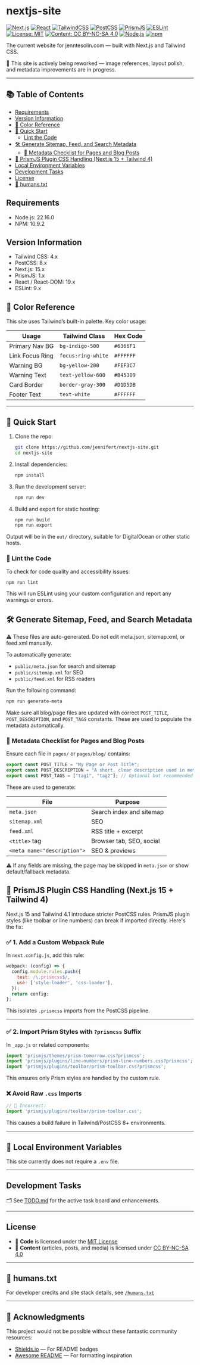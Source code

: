 # nextjs-site

[![Next.js](https://img.shields.io/badge/Next.js-15-black?logo=nextdotjs)](https://nextjs.org/)
[![React](https://img.shields.io/badge/React-19-blue?logo=react)](https://react.dev/)
[![TailwindCSS](https://img.shields.io/badge/Tailwind_CSS-4-blue?logo=tailwindcss)](https://tailwindcss.com/)
[![PostCSS](https://img.shields.io/badge/PostCSS-8-dd3a0a?logo=postcss)](https://postcss.org/)
[![PrismJS](https://img.shields.io/badge/PrismJS-1.x-%23734f96?logo=prism)](https://prismjs.com/)
[![ESLint](https://img.shields.io/badge/ESLint-9-purple?logo=eslint)](https://eslint.org/)
[![License: MIT](https://img.shields.io/badge/License-MIT-yellow.svg)](./LICENSE)
[![Content: CC BY-NC-SA 4.0](https://img.shields.io/badge/Content-CC_BY--NC--SA_4.0-lightgrey)](https://creativecommons.org/licenses/by-nc-sa/4.0/)
[![Node.js](https://img.shields.io/badge/Node.js-22.16.0-brightgreen?logo=nodedotjs)](https://nodejs.org/)
[![npm](https://img.shields.io/badge/npm-10.9.2-red?logo=npm)](https://www.npmjs.com/)

The current website for jenntesolin.com — built with Next.js and Tailwind CSS.

🚧 This site is actively being reworked — image references, layout polish, and metadata improvements are in progress.

---

## 📚 Table of Contents

- [Requirements](#requirements)
- [Version Information](#version-information)
- [🎨 Color Reference](#-color-reference)
- [🚀 Quick Start](#-quick-start)
  - [Lint the Code](#-lint-the-code)
- [🛠 Generate Sitemap, Feed, and Search Metadata](#-generate-sitemap-feed-and-search-metadata)
  - [🧾 Metadata Checklist for Pages and Blog Posts](#-metadata-checklist-for-pages-and-blog-posts)
- [📎 PrismJS Plugin CSS Handling (Next.js 15 + Tailwind 4)](#-handling-prismjs-plugin-css-with-nextjs)
- [Local Environment Variables](#environment-variables)
- [Development Tasks](#development-tasks)
- [License](#license)
- [🤖 humans.txt](#-humanstxt)

## Requirements

- Node.js: 22.16.0
- NPM: 10.9.2

## Version Information

- Tailwind CSS: 4.x
- PostCSS: 8.x
- Next.js: 15.x
- PrismJS: 1.x
- React / React-DOM: 19.x
- ESLint: 9.x

## 🎨 Color Reference

This site uses Tailwind’s built-in palette. Key color usage:

| **Usage**        | **Tailwind Class**     | **Hex Code** |
|------------------|------------------------|--------------|
| Primary Nav BG   | `bg-indigo-500`        | `#6366F1`    |
| Link Focus Ring  | `focus:ring-white`     | `#FFFFFF`    |
| Warning BG       | `bg-yellow-200`        | `#FEF3C7`    |
| Warning Text     | `text-yellow-600`      | `#B45309`    |
| Card Border      | `border-gray-300`      | `#D1D5DB`    |
| Footer Text      | `text-white`           | `#FFFFFF`    |

---

## 🚀 Quick Start

1. Clone the repo:
   ```bash
   git clone https://github.com/jennifert/nextjs-site.git
   cd nextjs-site
   ```

2. Install dependencies:
   ```bash
   npm install
   ```

3. Run the development server:
   ```bash
   npm run dev
   ```

4. Build and export for static hosting:
   ```bash
   npm run build
   npm run export
   ```

Output will be in the `out/` directory, suitable for DigitalOcean or other static hosts.

### 🧪 Lint the Code

To check for code quality and accessibility issues:

```bash
npm run lint
```

This will run ESLint using your custom configuration and report any warnings or errors.

## 🛠 Generate Sitemap, Feed, and Search Metadata

⚠ These files are auto-generated. Do not edit meta.json, sitemap.xml, or feed.xml manually.

To automatically generate:

- `public/meta.json` for search and sitemap
- `public/sitemap.xml` for SEO
- `public/feed.xml` for RSS readers

Run the following command:

```bash
npm run generate-meta
```

Make sure all blog/page files are updated with correct `POST_TITLE`, `POST_DESCRIPTION`, and `POST_TAGS` constants. These are used to populate the metadata automatically.

### 🧾 Metadata Checklist for Pages and Blog Posts

Ensure each file in `pages/` or `pages/blog/` contains:

```js
export const POST_TITLE = "My Page or Post Title";
export const POST_DESCRIPTION = "A short, clear description used in meta tags and search.";
export const POST_TAGS = ["tag1", "tag2"]; // Optional but recommended
```

These are used to generate:

| File            | Purpose                    |
|-----------------|----------------------------|
| `meta.json`     | Search index and sitemap   |
| `sitemap.xml`   | SEO                        |
| `feed.xml`      | RSS title + excerpt        |
| `<title>` tag   | Browser tab, SEO, social   |
| `<meta name="description">` | SEO & previews |

⚠ If any fields are missing, the page may be skipped in `meta.json` or show default/fallback metadata.

## 📎 PrismJS Plugin CSS Handling (Next.js 15 + Tailwind 4)

Next.js 15 and Tailwind 4.1 introduce stricter PostCSS rules. PrismJS plugin styles (like toolbar or line numbers) can break if imported directly. Here's the fix:

### ✅ 1. Add a Custom Webpack Rule

In `next.config.js`, add this rule:

```js
webpack: (config) => {
  config.module.rules.push({
    test: /\.prismcss$/,
    use: ['style-loader', 'css-loader'],
  });
  return config;
};
```

This isolates `.prismcss` imports from the PostCSS pipeline.

---

### ✅ 2. Import Prism Styles with `?prismcss` Suffix

In `_app.js` or related components:

```js
import 'prismjs/themes/prism-tomorrow.css?prismcss';
import 'prismjs/plugins/line-numbers/prism-line-numbers.css?prismcss';
import 'prismjs/plugins/toolbar/prism-toolbar.css?prismcss';
```

This ensures only Prism styles are handled by the custom rule.

### ❌ Avoid Raw `.css` Imports

```js
// 🚫 Incorrect:
import 'prismjs/plugins/toolbar/prism-toolbar.css';
```

This causes a build failure in Tailwind/PostCSS 8+ environments.

---

## 🔐 Local Environment Variables

This site currently does not require a `.env` file.

---

## Development Tasks

🗂️ See [TODO.md](./TODO.md) for the active task board and enhancements.

---

## License

- 📄 **Code** is licensed under the [MIT License](./LICENSE)
- 📝 **Content** (articles, posts, and media) is licensed under [CC BY-NC-SA 4.0](./LICENSE-CONTENT)

---

## 🤖 humans.txt

For developer credits and site stack details, see [`/humans.txt`](./public/humans.txt)

---

## :gem: Acknowledgments

This project would not be possible without these fantastic community resources:

- [Shields.io](https://shields.io/) — For README badges
- [Awesome README](https://github.com/matiassingers/awesome-readme) — For formatting inspiration